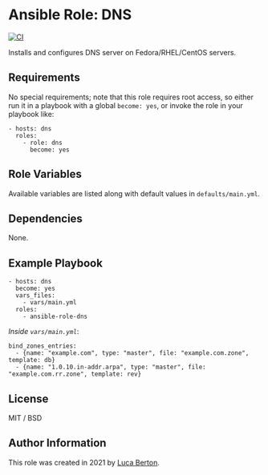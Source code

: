 # Ansible Role: DNS

[![CI](https://github.com/lucab85/ansible-role-bind/workflows/CI/badge.svg?event=push)](https://github.com/lucab85/ansible-role-bind/actions?query=workflow%3ACI)

Installs and configures DNS server on Fedora/RHEL/CentOS servers.

## Requirements

No special requirements; note that this role requires root access, so either run it in a playbook with a global `become: yes`, or invoke the role in your playbook like:

    - hosts: dns
      roles:
        - role: dns
          become: yes

## Role Variables

Available variables are listed along with default values in `defaults/main.yml`.

## Dependencies

None.

## Example Playbook

    - hosts: dns
      become: yes
      vars_files:
        - vars/main.yml
      roles:
        - ansible-role-dns

*Inside `vars/main.yml`*:

    bind_zones_entries:
      - {name: "example.com", type: "master", file: "example.com.zone", template: db}
      - {name: "1.0.10.in-addr.arpa", type: "master", file: "example.com.rr.zone", template: rev}

## License

MIT / BSD

## Author Information

This role was created in 2021 by [Luca Berton](https://www.lucaberton.it/).
